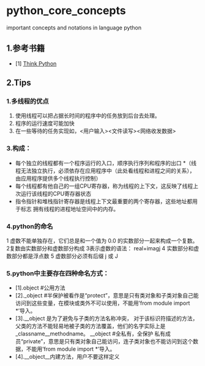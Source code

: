 # python_core_concepts
important concepts and notations in language python

## 1.参考书籍
- [1] [Think Python](https://greenteapress.com/wp/think-python-2e/)

## 2.Tips
### 1.多线程的优点
1. 使用线程可以把占据长时间的程序中的任务放到后台去处理。
2. 程序的运行速度可能加快
3. 在一些等待的任务实现如，<用户输入><文件读写><网络收发数据>
### 3.构成：
* 每个独立的线程都有一个程序运行的入口，顺序执行序列和程序的出口
*（线程无法独立执行，必须依存在应用程序中（此处看线程和进程之间的关系），由应用程序提供多个线程执行控制）
* 每个线程都有他自己的一组CPU寄存器，称为线程的上下文，这反映了线程上次运行该线程的CPU寄存器状态
* 指令指针和堆栈指针寄存器是线程上下文最重要的两个寄存器，这些地址都用于标志
拥有线程的进程地址空间中的内存。
### 4.python的命名
1 虚数不能单独存在，它们总是和一个值为 0.0 的实数部分一起来构成一个复数。
2复数由实数部分和虚数部分构成
3表示虚数的语法： real+imagj
4 实数部分和虚数部分都是浮点数
5 虚数部分必须有后缀 j 或 J
### 5.python中主要存在四种命名方式：
- [1].object #公用方法
- [2]._object #半保护被看作是“protect”，意思是只有类对象和子类对象自己能访问到这些变量，在模块或类外不可以使用，不能用’from module import *’导入。
- [3].__object 是为了避免与子类的方法名称冲突， 对于该标识符描述的方法，父类的方法不能轻易地被子类的方法覆盖，他们的名字实际上是_classname__methodname。
__object  #全私有，全保护
私有成员“private”，意思是只有类对象自己能访问，连子类对象也不能访问到这个数据，不能用’from module import *’导入。
- [4].__object__内建方法，用户不要这样定义
